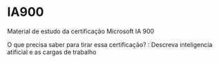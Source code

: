 # IA900
Material de estudo da certificação Microsoft IA 900

O que precisa saber para tirar essa certificação?
: Descreva inteligencia atificial e as cargas de trabalho
